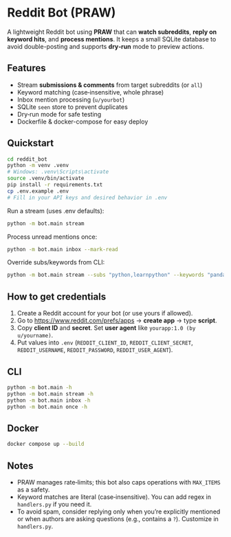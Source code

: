 # Reddit Bot (PRAW)

A lightweight Reddit bot using **PRAW** that can **watch subreddits**, **reply on keyword hits**, and **process mentions**. It keeps a small SQLite database to avoid double-posting and supports **dry‑run** mode to preview actions.

## Features
- Stream **submissions & comments** from target subreddits (or `all`)
- Keyword matching (case‑insensitive, whole phrase)
- Inbox mention processing (`u/yourbot`)
- SQLite `seen` store to prevent duplicates
- Dry‑run mode for safe testing
- Dockerfile & docker-compose for easy deploy

## Quickstart
```bash
cd reddit_bot
python -m venv .venv
# Windows: .venv\Scripts\activate
source .venv/bin/activate
pip install -r requirements.txt
cp .env.example .env
# Fill in your API keys and desired behavior in .env
```

Run a stream (uses .env defaults):
```bash
python -m bot.main stream
```

Process unread mentions once:
```bash
python -m bot.main inbox --mark-read
```

Override subs/keywords from CLI:
```bash
python -m bot.main stream --subs "python,learnpython" --keywords "pandas,numpy" --dry-run
```

## How to get credentials
1. Create a Reddit account for your bot (or use yours if allowed).
2. Go to https://www.reddit.com/prefs/apps → **create app** → type **script**.
3. Copy **client ID** and **secret**. Set **user agent** like `yourapp:1.0 (by u/yourname)`.
4. Put values into `.env` (`REDDIT_CLIENT_ID`, `REDDIT_CLIENT_SECRET`, `REDDIT_USERNAME`, `REDDIT_PASSWORD`, `REDDIT_USER_AGENT`).

## CLI
```bash
python -m bot.main -h
python -m bot.main stream -h
python -m bot.main inbox -h
python -m bot.main once -h
```

## Docker
```bash
docker compose up --build
```

## Notes
- PRAW manages rate‑limits; this bot also caps operations with `MAX_ITEMS` as a safety.
- Keyword matches are literal (case‑insensitive). You can add regex in `handlers.py` if you need it.
- To avoid spam, consider replying only when you’re explicitly mentioned or when authors are asking questions (e.g., contains a `?`). Customize in `handlers.py`.
